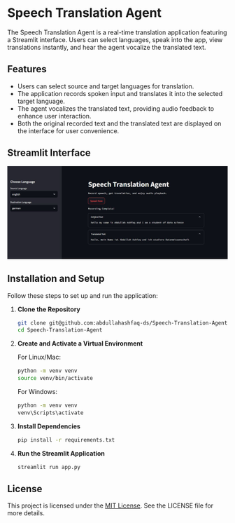 # Speech Translation Agent

The Speech Translation Agent is a real-time translation application featuring a Streamlit interface. Users can select languages, speak into the app, view translations instantly, and hear the agent vocalize the translated text.

## Features

- Users can select source and target languages for translation.
- The application records spoken input and translates it into the selected target language.
- The agent vocalizes the translated text, providing audio feedback to enhance user interaction.
- Both the original recorded text and the translated text are displayed on the interface for user convenience.

## Streamlit Interface

![Streamlit Interface](assets/agent.png)

## Installation and Setup

Follow these steps to set up and run the application:

1. **Clone the Repository**

    ```bash
    git clone git@github.com:abdullahashfaq-ds/Speech-Translation-Agent.git
    cd Speech-Translation-Agent
    ```

2. **Create and Activate a Virtual Environment**

    For Linux/Mac:

    ```bash
    python -m venv venv
    source venv/bin/activate
    ```

    For Windows:

    ```bash
    python -m venv venv
    venv\Scripts\activate
    ```

3. **Install Dependencies**

    ```bash
    pip install -r requirements.txt
    ```

4. **Run the Streamlit Application**

    ```bash
    streamlit run app.py
    ```

## License

This project is licensed under the [MIT License](LICENSE). See the LICENSE file for more details.
